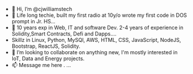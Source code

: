 - 👋 Hi, I’m @cjwilliamstech
- 👀 Life long techie, built my first radio at 10y/o wrote my first code in DOS prompt in Jr. HS...
- 🌱 10 years exp in Web, IT and software Dev. 2-4 years of experience in Solidity,Smart Contracts, Defi and Dapps....
- Skillz in Linux, Python, MySQl, AWS, HTML, CSS, JavaScript, NodeJS, Bootstrap, ReactJS, Solidity.
- 💞️ I’m looking to collaborate on anything new, I'm mostly interested in IoT, Data and Energy projects.
- 📫 Message me here . ...

<!---
cjwilliamstech/cjwilliamstech is a ✨ special ✨ repository because its `README.md` (this file) appears on your GitHub profile.
You can click the Preview link to take a look at your changes.
--->

